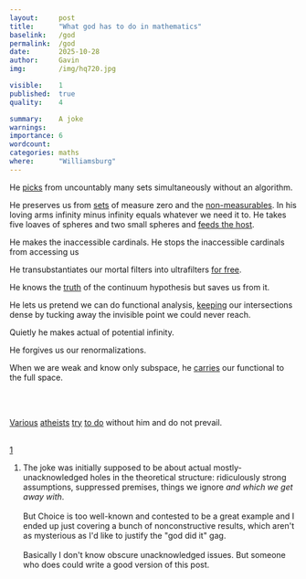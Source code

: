 ```yaml
---
layout:     post
title:      "What god has to do in mathematics"
baselink:   /god
permalink:  /god
date:       2025-10-28
author:     Gavin
img:        /img/hq720.jpg

visible:    1
published:  true
quality:    4

summary:    A joke
warnings: 	
importance: 6
wordcount:  
categories: maths
where:      "Williamsburg"
---
```



He [picks](https://en.wikipedia.org/wiki/Axiom_of_choice) from uncountably many sets simultaneously without an algorithm. 

He preserves us from [sets](https://en.wikipedia.org/wiki/Null_set) of measure zero and the [non-measurables](https://en.wikipedia.org/wiki/Non-measurable_set#Consistent_definitions_of_measure_and_probability). In his loving arms infinity minus infinity equals whatever we need it to. He takes five loaves of spheres and two small spheres and [feeds the host](https://en.wikipedia.org/wiki/Banach%E2%80%93Tarski_paradox).

He makes the inaccessible cardinals. He stops the inaccessible cardinals from accessing us

He transubstantiates our mortal filters into ultrafilters [for free](https://en.wikipedia.org/wiki/Ultrafilter_on_a_set#The_ultrafilter_lemma).

He knows the [truth](https://www.goodreads.com/review/show/2509368481) of the continuum hypothesis but saves us from it.

He lets us pretend we can do functional analysis, [keeping](https://en.wikipedia.org/wiki/Baire_category_theorem) our intersections dense by tucking away the invisible point we could never reach.

Quietly he makes actual of potential infinity.

He forgives us our renormalizations.

When we are weak and know only subspace, he [carries](https://en.wikipedia.org/wiki/Hahn%E2%80%93Banach_theorem) our functional to the full space.

<br><br>

[Various](https://en.wikipedia.org/wiki/Constructivism_(philosophy_of_mathematics)) [atheists](https://en.wikipedia.org/wiki/Intuitionistic_logic) [try](https://en.wikipedia.org/wiki/Ultrafinitism) [to do](https://en.wikipedia.org/wiki/Reverse_mathematics) without him and do not prevail.


<br>
<a href="#fn:1" id="fnref:1">1</a>

<div class="footnotes">

<ol>
    <!-- 1 -->
    <li class="footnote" id="fn:1">
		The joke was initially supposed to be about actual mostly-unacknowledged holes in the theoretical structure: ridiculously strong assumptions, suppressed premises, things we ignore <i>and which we get away with</i>.<br><br>
		But Choice is too well-known and contested to be a great example and I ended up just covering a bunch of nonconstructive results, which aren't as mysterious as I'd like to justify the "god did it" gag.<br><br>
		Basically I don't know obscure unacknowledged issues. But someone who does could write a good version of this post.
	</li>
</ol>

</div>